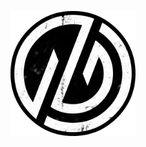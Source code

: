 <p align="center">
  <img src="https://github.com/BlackWind-dev/.github/blob/main/blackwind_circle.png" height="200px" />
</p>
